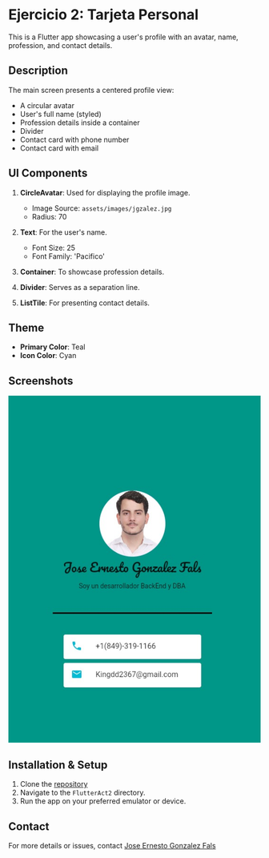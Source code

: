 # Ejercicio 2: Tarjeta Personal

This is a Flutter app showcasing a user's profile with an avatar, name, profession, and contact details.

## Description

The main screen presents a centered profile view:
- A circular avatar
- User's full name (styled)
- Profession details inside a container
- Divider
- Contact card with phone number
- Contact card with email

## UI Components

1. **CircleAvatar**: Used for displaying the profile image.
   - Image Source: `assets/images/jgzalez.jpg`
   - Radius: 70

2. **Text**: For the user's name.
   - Font Size: 25
   - Font Family: 'Pacifico'

3. **Container**: To showcase profession details.

4. **Divider**: Serves as a separation line.

5. **ListTile**: For presenting contact details.

## Theme

- **Primary Color**: Teal
- **Icon Color**: Cyan

## Screenshots

![Screenshot](https://github.com/jgzalez/FlutterAct1/blob/master/FlutterAct2/assets/images/sc.jpeg)

## Installation & Setup

1. Clone the [repository](https://github.com/jgzalez/FlutterAct1)
2. Navigate to the `FlutterAct2` directory.
3. Run the app on your preferred emulator or device.

## Contact

For more details or issues, contact [Jose Ernesto Gonzalez Fals](mailto:Kingdd2367@gmail.com)

